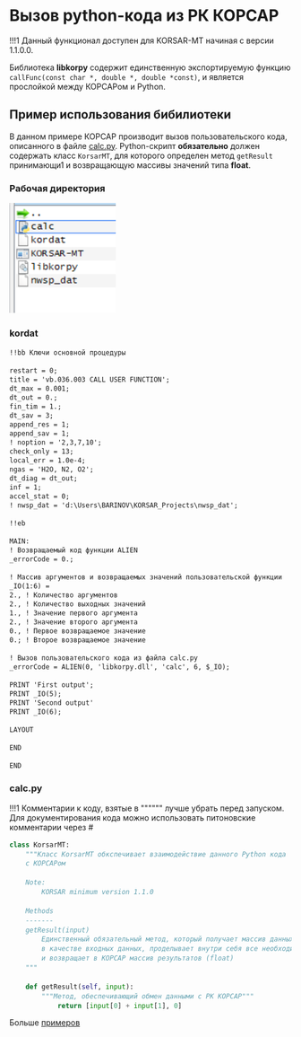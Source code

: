 # Вызов python-кода из РК КОРСАР

!!!1 Данный функционал доступен для KORSAR-MT начиная с версии 1.1.0.0.

Библиотека **libkorpy** содержит единственную экспортируемую функцию ```callFunc(const char *, double *, double *const)```, и является прослойкой между КОРСАРом и Python. 

## Пример использования бибилиотеки

В данном примере КОРСАР производит вызов пользовательского кода, описанного в файле [calc.py](/tests/calc.py). Python-скрипт **обязательно** должен содержать класс ```KorsarMT```, для которого определен метод ```getResult``` принимающи1 и возвращающую массивы значений типа **float**.

### Рабочая директория

![](/doc/dir.png)

### kordat

```Fortran
!!bb Ключи основной процедуры

restart = 0;            
title = 'vb.036.003 CALL USER FUNCTION';
dt_max = 0.001;         
dt_out = 0.;           
fin_tim = 1.;           
dt_sav = 3;             
append_res = 1;         
append_sav = 1;         
! noption = '2,3,7,10';
check_only = 13;         
local_err = 1.0e-4;     
ngas = 'H2O, N2, O2';   
dt_diag = dt_out;       
inf = 1;                
accel_stat = 0;         
! nwsp_dat = 'd:\Users\BARINOV\KORSAR_Projects\nwsp_dat';

!!eb

MAIN:
! Возвращаемый код функции ALIEN
_errorCode = 0.;

! Массив аргументов и возвращаемых значений пользовательской функции
_IO(1:6) = 
2.,	! Количество аргументов
2., ! Количество выходных значений
1.,	! Значение первого аргумента
2.,	! Значение второго аргумента
0.,	! Первое возвращаемое значение
0.;	! Второе возвращаемое значение

! Вызов пользовательского кода из файла calc.py
_errorCode = ALIEN(0, 'libkorpy.dll', 'calc', 6, $_IO);

PRINT 'First output';
PRINT _IO(5);
PRINT 'Second output'
PRINT _IO(6);

LAYOUT

END

END
```

### calc.py

!!!1 Комментарии к коду, взятые в """""" лучше убрать перед запуском. Для документирования кода
можно использовать питоновские комментарии через #

```Python
class KorsarMT:
    """Класс KorsarMT обкспечивает взаимодействие данного Python кода 
    с КОРСАРом

    Note:
        KORSAR minimum version 1.1.0

    Methods
    -------
    getResult(input)
        Единственный обязательный метод, который получает массив данных (float)
        в качестве входных данных, проделывает внутри себя все необходимые действия
        и возвращает в КОРСАР массив результатов (float)
    """
	
	def getResult(self, input):
        """Метод, обеспечивающий обмен данными с РК КОРСАР"""			
			return [input[0] + input[1], 0]
```

Больше [примеров](/examples/)





